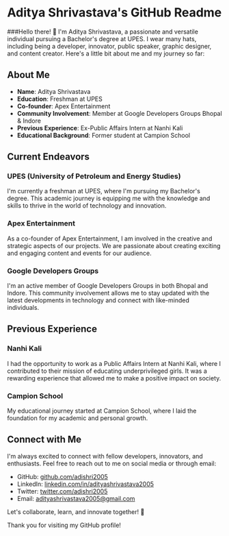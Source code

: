 
# Aditya Shrivastava's GitHub Readme

###Hello there! 👋 I'm Aditya Shrivastava, a passionate and versatile individual pursuing a Bachelor's degree at UPES. I wear many hats, including being a developer, innovator, public speaker, graphic designer, and content creator. Here's a little bit about me and my journey so far:

## About Me

- **Name**: Aditya Shrivastava
- **Education**: Freshman at UPES
- **Co-founder**: Apex Entertainment
- **Community Involvement**: Member at Google Developers Groups Bhopal & Indore
- **Previous Experience**: Ex-Public Affairs Intern at Nanhi Kali
- **Educational Background**: Former student at Campion School

## Current Endeavors

### UPES (University of Petroleum and Energy Studies)

I'm currently a freshman at UPES, where I'm pursuing my Bachelor's degree. This academic journey is equipping me with the knowledge and skills to thrive in the world of technology and innovation.

### Apex Entertainment

As a co-founder of Apex Entertainment, I am involved in the creative and strategic aspects of our projects. We are passionate about creating exciting and engaging content and events for our audience.

### Google Developers Groups

I'm an active member of Google Developers Groups in both Bhopal and Indore. This community involvement allows me to stay updated with the latest developments in technology and connect with like-minded individuals.

## Previous Experience

### Nanhi Kali

I had the opportunity to work as a Public Affairs Intern at Nanhi Kali, where I contributed to their mission of educating underprivileged girls. It was a rewarding experience that allowed me to make a positive impact on society.

### Campion School

My educational journey started at Campion School, where I laid the foundation for my academic and personal growth.

## Connect with Me

I'm always excited to connect with fellow developers, innovators, and enthusiasts. Feel free to reach out to me on social media or through email:

- GitHub: [github.com/adishri2005](https://github.com/adishri2005)
- LinkedIn: [linkedin.com/in/adityashrivastava2005](https://linkedin.com/in/adityashrivastava2005)
- Twitter: [twitter.com/adishri2005](https://twitter.com/adishri2005)
- Email: adityashrivastava2005@gmail.com

Let's collaborate, learn, and innovate together! 🚀

Thank you for visiting my GitHub profile!

<!--
**adishri2005/adishri2005** is a ✨ _special_ ✨ repository because its `README.md` (this file) appears on your GitHub profile.

Here are some ideas to get you started:

- 🔭 I’m currently working on ...
- 🌱 I’m currently learning ...
- 👯 I’m looking to collaborate on ...
- 🤔 I’m looking for help with ...
- 💬 Ask me about ...
- 📫 How to reach me: ...
- 😄 Pronouns: ...
- ⚡ Fun fact: ...
-->
